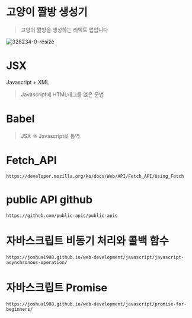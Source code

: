 # 고양이 짤방 생성기

> 고양이 짤방을 생성하는 리액트 앱입니다

![328234-0-resize](https://user-images.githubusercontent.com/3839771/149098995-0b89419a-58fb-494a-ade3-27aae5342553.gif)

# JSX

Javascript + XML

> Javascript에 HTML태그를 얹은 문법

# Babel

> JSX => Javascript로 통역

# Fetch_API

```
https://developer.mozilla.org/ko/docs/Web/API/Fetch_API/Using_Fetch
```

# public API github

```
https://github.com/public-apis/public-apis
```

# 자바스크립트 비동기 처리와 콜백 함수

```
https://joshua1988.github.io/web-development/javascript/javascript-asynchronous-operation/
```

# 자바스크립트 Promise

```
https://joshua1988.github.io/web-development/javascript/promise-for-beginners/
```
